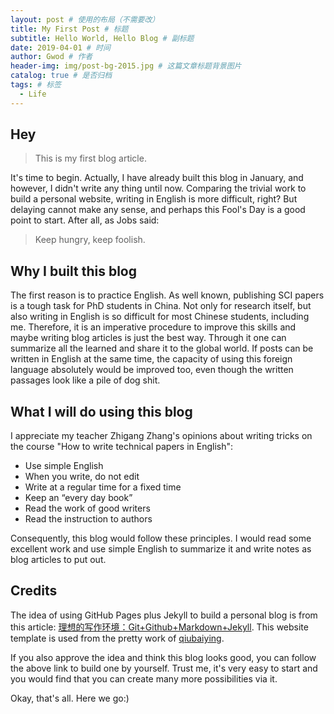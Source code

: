 ```yaml
---
layout: post # 使用的布局（不需要改）
title: My First Post # 标题
subtitle: Hello World, Hello Blog # 副标题
date: 2019-04-01 # 时间
author: Gwod # 作者
header-img: img/post-bg-2015.jpg # 这篇文章标题背景图片
catalog: true # 是否归档
tags: # 标签
  - Life
---
```


## Hey

> This is my first blog article.

It's time to begin. Actually, I have already built this blog in January, and
however, I didn't write any thing until now. Comparing the trivial work to build
a personal website, writing in English is more difficult, right? But delaying
cannot make any sense, and perhaps this Fool's Day is a good point to start.
After all, as Jobs said:

> Keep hungry, keep foolish.

## Why I built this blog

The first reason is to practice English. As well known, publishing SCI papers is
a tough task for PhD students in China. Not only for research itself, but
also writing in English is so difficult for most Chinese students, including me.
Therefore, it is an imperative procedure to improve this skills and maybe
writing blog articles is just the best way. Through it one can summarize all the
learned and share it to the global world. If posts can be written in English at
the same time, the capacity of using this foreign language absolutely would be
improved too, even though the written passages look like a pile of dog shit. 

## What I will do using this blog

I appreciate my teacher Zhigang Zhang's opinions about writing tricks on the
course "How to write technical papers in English":

- Use simple English
- When you write, do not edit
- Write at a regular time for a fixed time
- Keep an “every day book”
- Read the work of good writers
- Read the instruction to authors

Consequently, this blog would follow these principles. I would read some
excellent work and use simple English to summarize it and write notes as blog
articles to put out.

## Credits

The idea of using GitHub Pages plus Jekyll to build a personal blog is from this
article:
[理想的写作环境：Git+Github+Markdown+Jekyll](https://www.yangzhiping.com/tech/writing-space.html).
This website template is used from the pretty work of
[qiubaiying](https://github.com/qiubaiying/qiubaiying.github.io).

If you also approve the idea and think this blog looks good, you can follow the
above link to build one by yourself. Trust me, it's very easy to start and you
would find that you can create many more possibilities via it.

Okay, that's all. Here we go:)

